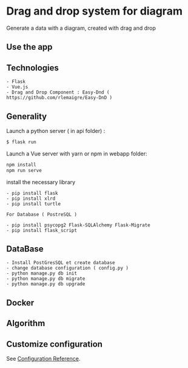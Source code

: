 # Drag and drop system for diagram

Generate a data with a diagram, created with drag and drop

## Use the app 

## Technologies
    - Flask
    - Vue.js
    - Drag and Drop Component : Easy-Dnd ( https://github.com/rlemaigre/Easy-DnD ) 

## Generality

Launch a python server ( in api folder) :

```bash
$ flask run 
```

Launch a Vue server with yarn or npm in webapp folder:

```bash
npm install
npm run serve
```

install the necessary library

    - pip install flask
    - pip install xlrd
    - pip install turtle

    For Database ( PostreSQL ) 

    - pip install psycopg2 Flask-SQLAlchemy Flask-Migrate
    - pip install flask_script 

## DataBase

    - Install PostGresSQL et create database 
    - change database configuration ( config.py ) 
    - python manage.py db init
    - python manage.py db migrate
    - python manage.py db upgrade

## Docker


## Algorithm

## Customize configuration
See [Configuration Reference](https://cli.vuejs.org/config/).


